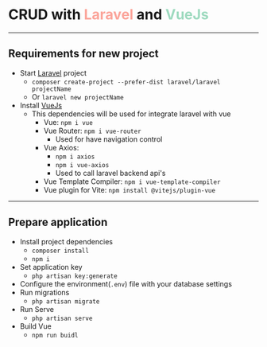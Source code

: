 <h1>
    CRUD with
    <span style="opacity:.5;color:#fb503b;">Laravel</span>
    and
    <span style="opacity:.5;color:#42b883;">VueJs</span>
</h1>

---

## Requirements for new project

- Start [Laravel](https://laravel.com/) project
    - `composer create-project --prefer-dist laravel/laravel projectName`
    - Or `laravel new projectName`
- Install [VueJs](https://vuejs.org/)
    - This dependencies will be used for integrate laravel with vue
        - Vue: `npm i vue`
        - Vue Router: `npm i vue-router`
            - Used for have navigation control
        - Vue Axios: 
          - `npm i axios`
          - `npm i vue-axios`
          - Used to call laravel backend api's
        - Vue Template Compiler: `npm i vue-template-compiler`
        - Vue plugin for Vite: `npm install @vitejs/plugin-vue`

---

## Prepare application

- Install project dependencies
    - `composer install`
    - `npm i`
- Set application key
    - `php artisan key:generate`
- Configure the environment(`.env`) file with your database settings
- Run migrations
    - `php artisan migrate`
- Run Serve
  - `php artisan serve`
- Build Vue
  - `npm run buidl`
